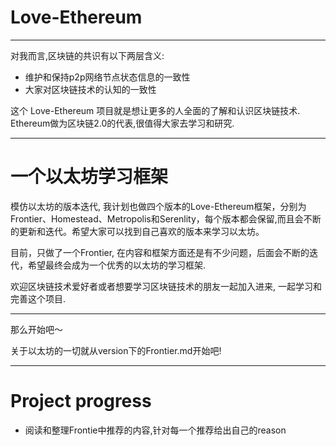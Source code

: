 # Love-Ethereum

------------------------------------------------------------------------------------------

对我而言,区块链的共识有以下两层含义:

*  维护和保持p2p网络节点状态信息的一致性
*  大家对区块链技术的认知的一致性

这个 Love-Ethereum 项目就是想让更多的人全面的了解和认识区块链技术. Ethereum做为区块链2.0的代表,很值得大家去学习和研究.

------------------------------------------------------------------------------------------

# 一个以太坊学习框架

模仿以太坊的版本迭代, 我计划也做四个版本的Love-Ethereum框架，分别为Frontier、Homestead、Metropolis和Serenlity，每个版本都会保留,而且会不断的更新和迭代。希望大家可以找到自己喜欢的版本来学习以太坊。


目前，只做了一个Frontier, 在内容和框架方面还是有不少问题，后面会不断的迭代，希望最终会成为一个优秀的以太坊的学习框架.


欢迎区块链技术爱好者或者想要学习区块链技术的朋友一起加入进来, 一起学习和完善这个项目.


------------------------------------------------------------------------------------------


那么开始吧～


关于以太坊的一切就从version下的Frontier.md开始吧!



-------------------------------------------------------------------------------------------


# Project progress

*  阅读和整理Frontie中推荐的内容,针对每一个推荐给出自己的reason


















